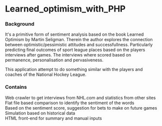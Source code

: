 # Learned_optimism_with_PHP

### Background

It's a primitive form of sentiment analysis based on the book Learned Optimism by Martin Seligman. Therein the author explores the connection between optimistic/pessimistic attitudes and successfullness. Particularly predicting final outcomes of sport league places based on the players interviews after games. The interviews where scored based on permanence, personalisation and pervasiveness.

This application attempt to do something similar with the players and coaches of the National Hockey League.

### Contains

Web crawler to get interviews from NHL.com and statistics from other sites\
Flat file based comparison to identify the sentiment of the words\
Based on the sentiment score, suggestion for bets to make on future games\
Simulation based on historical data\
HTML front-end for summary and manual inputs
